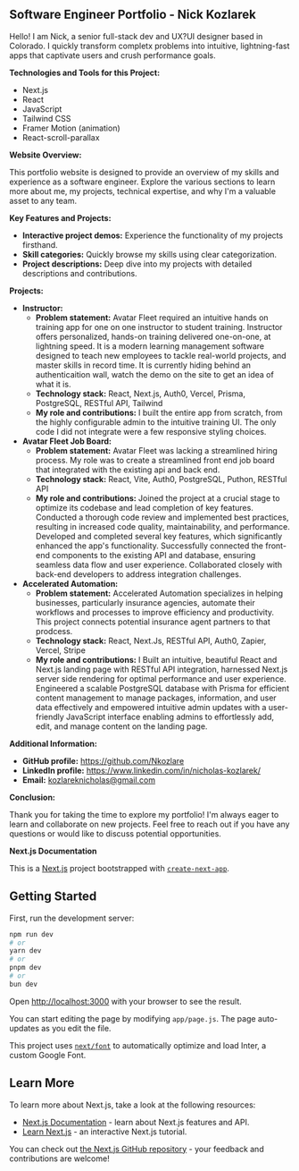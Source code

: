 ## Software Engineer Portfolio - Nick Kozlarek

Hello! I am Nick, a senior full-stack dev and UX?UI designer based in Colorado. I quickly transform completx problems into intuitive, lightning-fast apps that captivate users and crush performance goals.

**Technologies and Tools for this Project:**

- Next.js
- React
- JavaScript
- Tailwind CSS
- Framer Motion (animation)
- React-scroll-parallax

**Website Overview:**

This portfolio website is designed to provide an overview of my skills and experience as a software engineer. Explore the various sections to learn more about me, my projects, technical expertise, and why I'm a valuable asset to any team.

**Key Features and Projects:**

- **Interactive project demos:** Experience the functionality of my projects firsthand.
- **Skill categories:** Quickly browse my skills using clear categorization.
- **Project descriptions:** Deep dive into my projects with detailed descriptions and contributions.

**Projects:**

- **Instructor:**
  - **Problem statement:** Avatar Fleet required an intuitive hands on training app for one on one instructor to student training. Instructor offers personalized, hands-on training delivered one-on-one, at lightning speed. It is a modern learning management software designed to teach new employees to tackle real-world projects, and master skills in record time. It is currently hiding behind an authenticaition wall, watch the demo on the site to get an idea of what it is.
  - **Technology stack:** React, Next.js, Auth0, Vercel, Prisma, PostgreSQL, RESTful API, Tailwind
  - **My role and contributions:** I built the entire app from scratch, from the highly configurable admin to the intuitive training UI. The only code I did not integrate were a few responsive styling choices.
- **Avatar Fleet Job Board:**
  - **Problem statement:** Avatar Fleet was lacking a streamlined hiring process. My role was to create a streamlined front end job board that integrated with the existing api and back end.
  - **Technology stack:** React, Vite, Auth0, PostgreSQL, Puthon, RESTful API
  - **My role and contributions:** Joined the project at a crucial stage to optimize its codebase and lead completion of key features. Conducted a thorough code review and implemented best practices, resulting in increased code quality, maintainability, and performance. Developed and completed several key features, which significantly enhanced the app's functionality. Successfully connected the front-end components to the existing API and database, ensuring seamless data flow and user experience. Collaborated closely with back-end developers to address integration challenges.
- **Accelerated Automation:**
  - **Problem statement:** Accelerated Automation specializes in helping businesses, particularly insurance agencies, automate their workflows and processes to improve efficiency and productivity. This project connects potential insurance agent partners to that prodcess.
  - **Technology stack:** React, Next.Js, RESTful API, Auth0, Zapier, Vercel, Stripe
  - **My role and contributions:** I Built an intuitive, beautiful React and Next.js landing page with RESTful API integration, harnessed Next.js server side rendering for optimal performance and user experience. Engineered a scalable PostgreSQL database with Prisma for efficient content management to manage packages, information, and user data effectively and empowered intuitive admin updates with a user-friendly JavaScript interface enabling admins to effortlessly add, edit, and manage content on the landing page.

**Additional Information:**

- **GitHub profile:** https://github.com/Nkozlare
- **LinkedIn profile:** https://www.linkedin.com/in/nicholas-kozlarek/
- **Email:** kozlareknicholas@gmail.com

**Conclusion:**

Thank you for taking the time to explore my portfolio! I'm always eager to learn and collaborate on new projects. Feel free to reach out if you have any questions or would like to discuss potential opportunities.

**Next.js Documentation**

This is a [Next.js](https://nextjs.org/) project bootstrapped with [`create-next-app`](https://github.com/vercel/next.js/tree/canary/packages/create-next-app).

## Getting Started

First, run the development server:

```bash
npm run dev
# or
yarn dev
# or
pnpm dev
# or
bun dev
```

Open [http://localhost:3000](http://localhost:3000) with your browser to see the result.

You can start editing the page by modifying `app/page.js`. The page auto-updates as you edit the file.

This project uses [`next/font`](https://nextjs.org/docs/basic-features/font-optimization) to automatically optimize and load Inter, a custom Google Font.

## Learn More

To learn more about Next.js, take a look at the following resources:

- [Next.js Documentation](https://nextjs.org/docs) - learn about Next.js features and API.
- [Learn Next.js](https://nextjs.org/learn) - an interactive Next.js tutorial.

You can check out [the Next.js GitHub repository](https://github.com/vercel/next.js/) - your feedback and contributions are welcome!
